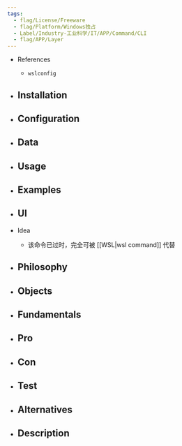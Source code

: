 ```yaml
---
tags:
  - flag/License/Freeware
  - flag/Platform/Windows独占
  - Label/Industry-工业科学/IT/APP/Command/CLI
  - flag/APP/Layer
---
```


- References
    - `wslconfig`

- Installation
    - 

- Configuration
    - 

- Data
    - 

- Usage
    - 

- Examples
    - 

- UI
    - 

- Idea
    - 该命令已过时，完全可被 [[WSL|wsl command]] 代替

- Philosophy
    - 

- Objects
    - 

- Fundamentals
    - 

- Pro
    - 

- Con
    - 

- Test
    - 

- Alternatives
    - 

- Description
    - 
